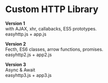# Custom HTTP Library 

**Version 1** <br>
    with AJAX, xhr, callabacks, ES5 prototypes.<br>
    easyhttp.js + app.js<br>

**Version 2** <br>
    Fecth, ES6 classes, arrow functions, promises.<br>
    easyhttp2.js + app2.js<br>
 
**Version 3** <br>
    Async & Await<br>
    easyhttp3.js + app3.js<br>
